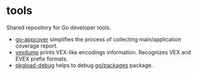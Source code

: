 # tools

Shared repository for Go developer tools.

* [go-appcover](cmd/go-appcover) simplifies the process of collecting main/application coverage report.
* [vexdump](cmd/vexdump) prints VEX-like encodings information. Recognizes VEX and EVEX prefix formats.
* [pkgload-debug](cmd/pkgload-debug) helps to debug [go/packages](https://pkg.go.dev/golang.org/x/tools/go/packages?tab=doc) package.
